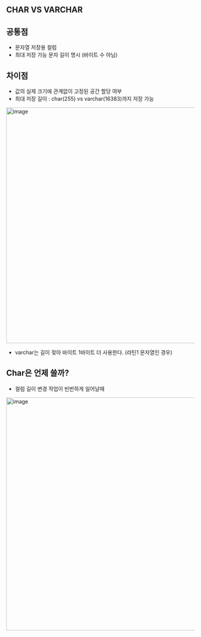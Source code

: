## CHAR VS VARCHAR

## 공통점
+ 문자열 저장용 컬럼
+ 최대 저장 가능 문자 길이 명시 (바이트 수 아님)

## 차이점
+ 값의 실제 크기에 관계없이 고정된 공간 할당 여부
+ 최대 저장 길이 : char(255) vs varchar(16383)까지 저장 가능

<img width="628" alt="image" src="https://github.com/user-attachments/assets/d8dd41e1-f857-4528-8a3c-53e3141bf127" />

+ varchar는 길이 젖아 바이트 1바이트 더 사용한다. (라틴1 문자열인 경우)

## Char은 언제 쓸까?
+ 컬럼 길이 변경 작업이 빈번하게 일어날때

<img width="621" alt="image" src="https://github.com/user-attachments/assets/be1392d4-2685-4de3-a74d-167d2c26ae00" />
